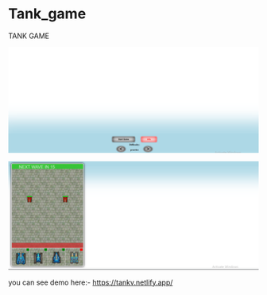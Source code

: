 # Tank_game

TANK GAME

![TANK GAME IMAGE 1](img/tank1.png)

![TANK GAME IMAGE 2](img/tank2.png)

you can see demo here:-  https://tankv.netlify.app/
